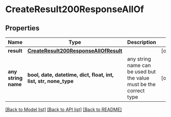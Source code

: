 # CreateResult200ResponseAllOf


## Properties
Name | Type | Description | Notes
------------ | ------------- | ------------- | -------------
**result** | [**CreateResult200ResponseAllOfResult**](CreateResult200ResponseAllOfResult.md) |  | [optional] 
**any string name** | **bool, date, datetime, dict, float, int, list, str, none_type** | any string name can be used but the value must be the correct type | [optional]

[[Back to Model list]](../README.md#documentation-for-models) [[Back to API list]](../README.md#documentation-for-api-endpoints) [[Back to README]](../README.md)


